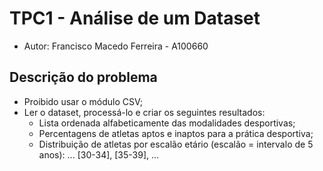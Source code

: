 # TPC1 - Análise de um Dataset

- Autor: Francisco Macedo Ferreira - A100660

## Descrição do problema
- Proibido usar o módulo CSV;
- Ler o dataset, processá-lo e criar os seguintes resultados:
  - Lista ordenada alfabeticamente das modalidades desportivas;
  - Percentagens de atletas aptos e inaptos para a prática desportiva;
  - Distribuição de atletas por escalão etário (escalão = intervalo de 5 anos): ... [30-34], [35-39], ...